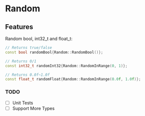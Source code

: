 # Random

## Features

Random bool, int32_t and float_t:

```cpp
// Returns true/false
const bool randomBool{Random::RandomBool()};

// Returns 0/1
const int32_t randomInt32{Random::RandomInRange(0, 1)};

// Returns 0.0f~1.0f
const float_t randomFloat{Random::RandomInRange(0.0f, 1.0f)};
```

### TODO
- [ ] Unit Tests
- [ ] Support More Types
